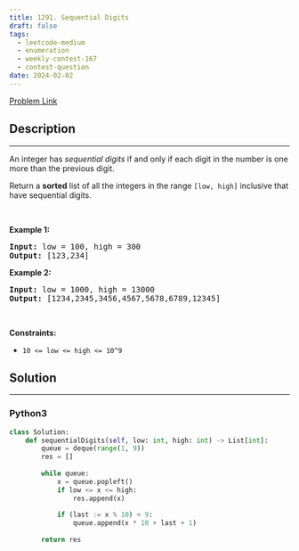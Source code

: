 ```yaml
---
title: 1291. Sequential Digits
draft: false
tags: 
  - leetcode-medium
  - enumeration
  - weekly-contest-167
  - contest-question
date: 2024-02-02
---
```


[Problem Link](https://leetcode.com/problems/sequential-digits/)

## Description

---
<p>An&nbsp;integer has <em>sequential digits</em> if and only if each digit in the number is one more than the previous digit.</p>

<p>Return a <strong>sorted</strong> list of all the integers&nbsp;in the range <code>[low, high]</code>&nbsp;inclusive that have sequential digits.</p>

<p>&nbsp;</p>
<p><strong class="example">Example 1:</strong></p>
<pre><strong>Input:</strong> low = 100, high = 300
<strong>Output:</strong> [123,234]
</pre><p><strong class="example">Example 2:</strong></p>
<pre><strong>Input:</strong> low = 1000, high = 13000
<strong>Output:</strong> [1234,2345,3456,4567,5678,6789,12345]
</pre>
<p>&nbsp;</p>
<p><strong>Constraints:</strong></p>

<ul>
	<li><code>10 &lt;= low &lt;= high &lt;= 10^9</code></li>
</ul>


## Solution

---
### Python3
``` py title='sequential-digits'
class Solution:
    def sequentialDigits(self, low: int, high: int) -> List[int]:
        queue = deque(range(1, 9))
        res = []
        
        while queue:
            x = queue.popleft()
            if low <= x <= high:
                res.append(x)
            
            if (last := x % 10) < 9:
                queue.append(x * 10 + last + 1)
        
        return res

```


